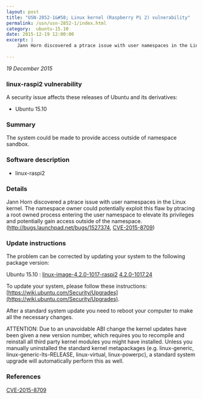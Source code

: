 ```yaml
---
layout: post
title: "USN-2852-1&#58; Linux kernel (Raspberry Pi 2) vulnerability"
permalink: /usn/usn-2852-1/index.html
category:  ubuntu-15.10
date: 2015-12-19 12:00:00
excerpt: |
    Jann Horn discovered a ptrace issue with user namespaces in the Linux kernel. The namespace owner could potentially exploit this flaw by ptracing a root owned process entering the user namespace to elevate its privileges and potentially gain access outside of the namespace. (http://bugs.launchpad.net/bugs/1527374, [CVE-2015-8709](http://people.ubuntu.com/~ubuntu-security/cve/CVE-2015-8709)) 
    
--- 
```

 
 

*19 December 2015*

### linux-raspi2 vulnerability

A security issue affects these releases of Ubuntu and its derivatives:

* Ubuntu 15.10

### Summary

The system could be made to provide access outside of namespace sandbox. 

### Software description

* linux-raspi2 

### Details

Jann Horn discovered a ptrace issue with user namespaces in the Linux kernel. The namespace owner could potentially exploit this flaw by ptracing a root owned process entering the user namespace to elevate its privileges and potentially gain access outside of the namespace. (http://bugs.launchpad.net/bugs/1527374, [CVE-2015-8709](http://people.ubuntu.com/~ubuntu-security/cve/CVE-2015-8709)) 

### Update instructions

The problem can be corrected by updating your system to the following package version:

Ubuntu 15.10
 : [linux-image-4.2.0-1017-raspi2](https://launchpad.net/ubuntu/+source/linux-raspi2) <span> [4.2.0-1017.24](https://launchpad.net/ubuntu/+source/linux-raspi2/4.2.0-1017.24) </span> 

To update your system, please follow these instructions: [https://wiki.ubuntu.com/Security/Upgrades](https://wiki.ubuntu.com/Security/Upgrades).

After a standard system update you need to reboot your computer to make all the necessary changes.

ATTENTION: Due to an unavoidable ABI change the kernel updates have been given a new version number, which requires you to recompile and reinstall all third party kernel modules you might have installed. Unless you manually uninstalled the standard kernel metapackages (e.g. linux-generic, linux-generic-lts-RELEASE, linux-virtual, linux-powerpc), a standard system upgrade will automatically perform this as well. 

### References

 
 [CVE-2015-8709](http://people.ubuntu.com/~ubuntu-security/cve/CVE-2015-8709)
 

